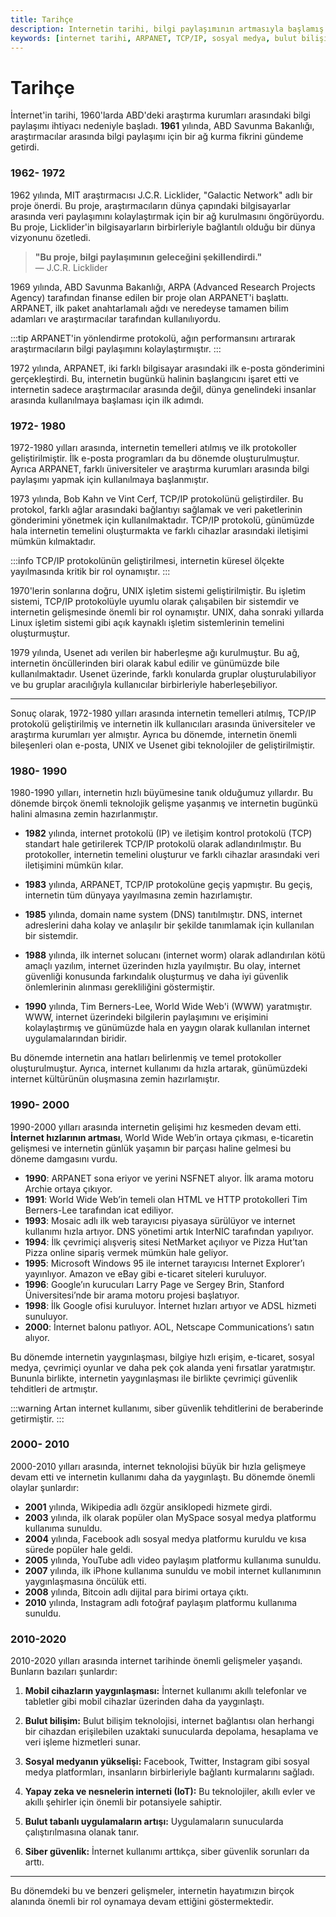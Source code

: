 ```yaml
---
title: Tarihçe
description: Internetin tarihi, bilgi paylaşımının artmasıyla başlamış ve birçok önemli gelişmeye tanıklık etmiştir. Bu yazıda 1960'lardan günümüze internetin evrimi üzerinde durulmaktadır.
keywords: [internet tarihi, ARPANET, TCP/IP, sosyal medya, bulut bilişim, siber güvenlik]
---
```


# Tarihçe

İnternet'in tarihi, 1960'larda ABD'deki araştırma kurumları arasındaki bilgi paylaşımı ihtiyacı nedeniyle başladı. **1961** yılında, ABD Savunma Bakanlığı, araştırmacılar arasında bilgi paylaşımı için bir ağ kurma fikrini gündeme getirdi.

### 1962- 1972

1962 yılında, MIT araştırmacısı J.C.R. Licklider, "Galactic Network" adlı bir proje önerdi. Bu proje, araştırmacıların dünya çapındaki bilgisayarlar arasında veri paylaşımını kolaylaştırmak için bir ağ kurulmasını öngörüyordu. Bu proje, Licklider'in bilgisayarların birbirleriyle bağlantılı olduğu bir dünya vizyonunu özetledi.

> **"Bu proje, bilgi paylaşımının geleceğini şekillendirdi."**  
> — J.C.R. Licklider

1969 yılında, ABD Savunma Bakanlığı, ARPA (Advanced Research Projects Agency) tarafından finanse edilen bir proje olan ARPANET'i başlattı. ARPANET, ilk paket anahtarlamalı ağdı ve neredeyse tamamen bilim adamları ve araştırmacılar tarafından kullanılıyordu.

:::tip
ARPANET'in yönlendirme protokolü, ağın performansını artırarak araştırmacıların bilgi paylaşımını kolaylaştırmıştır.
:::

1972 yılında, ARPANET, iki farklı bilgisayar arasındaki ilk e-posta gönderimini gerçekleştirdi. Bu, internetin bugünkü halinin başlangıcını işaret etti ve internetin sadece araştırmacılar arasında değil, dünya genelindeki insanlar arasında kullanılmaya başlaması için ilk adımdı.

### 1972- 1980

1972-1980 yılları arasında, internetin temelleri atılmış ve ilk protokoller geliştirilmiştir. İlk e-posta programları da bu dönemde oluşturulmuştur. Ayrıca ARPANET, farklı üniversiteler ve araştırma kurumları arasında bilgi paylaşımı yapmak için kullanılmaya başlanmıştır.

1973 yılında, Bob Kahn ve Vint Cerf, TCP/IP protokolünü geliştirdiler. Bu protokol, farklı ağlar arasındaki bağlantıyı sağlamak ve veri paketlerinin gönderimini yönetmek için kullanılmaktadır. TCP/IP protokolü, günümüzde hala internetin temelini oluşturmakta ve farklı cihazlar arasındaki iletişimi mümkün kılmaktadır.

:::info
TCP/IP protokolünün geliştirilmesi, internetin küresel ölçekte yayılmasında kritik bir rol oynamıştır.
:::

1970'lerin sonlarına doğru, UNIX işletim sistemi geliştirilmiştir. Bu işletim sistemi, TCP/IP protokolüyle uyumlu olarak çalışabilen bir sistemdir ve internetin gelişmesinde önemli bir rol oynamıştır. UNIX, daha sonraki yıllarda Linux işletim sistemi gibi açık kaynaklı işletim sistemlerinin temelini oluşturmuştur.

1979 yılında, Usenet adı verilen bir haberleşme ağı kurulmuştur. Bu ağ, internetin öncüllerinden biri olarak kabul edilir ve günümüzde bile kullanılmaktadır. Usenet üzerinde, farklı konularda gruplar oluşturulabiliyor ve bu gruplar aracılığıyla kullanıcılar birbirleriyle haberleşebiliyor.

---

Sonuç olarak, 1972-1980 yılları arasında internetin temelleri atılmış, TCP/IP protokolü geliştirilmiş ve internetin ilk kullanıcıları arasında üniversiteler ve araştırma kurumları yer almıştır. Ayrıca bu dönemde, internetin önemli bileşenleri olan e-posta, UNIX ve Usenet gibi teknolojiler de geliştirilmiştir.

### 1980- 1990

1980-1990 yılları, internetin hızlı büyümesine tanık olduğumuz yıllardır. Bu dönemde birçok önemli teknolojik gelişme yaşanmış ve internetin bugünkü halini almasına zemin hazırlanmıştır.

-   **1982** yılında, internet protokolü (IP) ve iletişim kontrol protokolü (TCP) standart hale getirilerek TCP/IP protokolü olarak adlandırılmıştır. Bu protokoller, internetin temelini oluşturur ve farklı cihazlar arasındaki veri iletişimini mümkün kılar.
    
-   **1983** yılında, ARPANET, TCP/IP protokolüne geçiş yapmıştır. Bu geçiş, internetin tüm dünyaya yayılmasına zemin hazırlamıştır.
    
-   **1985** yılında, domain name system (DNS) tanıtılmıştır. DNS, internet adreslerini daha kolay ve anlaşılır bir şekilde tanımlamak için kullanılan bir sistemdir.
    
-   **1988** yılında, ilk internet solucanı (internet worm) olarak adlandırılan kötü amaçlı yazılım, internet üzerinden hızla yayılmıştır. Bu olay, internet güvenliği konusunda farkındalık oluşturmuş ve daha iyi güvenlik önlemlerinin alınması gerekliliğini göstermiştir.
    
-   **1990** yılında, Tim Berners-Lee, World Wide Web'i (WWW) yaratmıştır. WWW, internet üzerindeki bilgilerin paylaşımını ve erişimini kolaylaştırmış ve günümüzde hala en yaygın olarak kullanılan internet uygulamalarından biridir.

Bu dönemde internetin ana hatları belirlenmiş ve temel protokoller oluşturulmuştur. Ayrıca, internet kullanımı da hızla artarak, günümüzdeki internet kültürünün oluşmasına zemin hazırlamıştır.

### 1990- 2000

1990-2000 yılları arasında internetin gelişimi hız kesmeden devam etti. **İnternet hızlarının artması**, World Wide Web’in ortaya çıkması, e-ticaretin gelişmesi ve internetin günlük yaşamın bir parçası haline gelmesi bu döneme damgasını vurdu.

-   **1990**: ARPANET sona eriyor ve yerini NSFNET alıyor. İlk arama motoru Archie ortaya çıkıyor.
-   **1991**: World Wide Web’in temeli olan HTML ve HTTP protokolleri Tim Berners-Lee tarafından icat ediliyor.
-   **1993**: Mosaic adlı ilk web tarayıcısı piyasaya sürülüyor ve internet kullanımı hızla artıyor. DNS yönetimi artık InterNIC tarafından yapılıyor.
-   **1994**: İlk çevrimiçi alışveriş sitesi NetMarket açılıyor ve Pizza Hut’tan Pizza online sipariş vermek mümkün hale geliyor.
-   **1995**: Microsoft Windows 95 ile internet tarayıcısı Internet Explorer’ı yayınlıyor. Amazon ve eBay gibi e-ticaret siteleri kuruluyor.
-   **1996**: Google’ın kurucuları Larry Page ve Sergey Brin, Stanford Üniversitesi’nde bir arama motoru projesi başlatıyor.
-   **1998**: İlk Google ofisi kuruluyor. İnternet hızları artıyor ve ADSL hizmeti sunuluyor.
-   **2000**: İnternet balonu patlıyor. AOL, Netscape Communications’ı satın alıyor.

Bu dönemde internetin yaygınlaşması, bilgiye hızlı erişim, e-ticaret, sosyal medya, çevrimiçi oyunlar ve daha pek çok alanda yeni fırsatlar yaratmıştır. Bununla birlikte, internetin yaygınlaşması ile birlikte çevrimiçi güvenlik tehditleri de artmıştır. 

:::warning
Artan internet kullanımı, siber güvenlik tehditlerini de beraberinde getirmiştir. 
:::

### 2000- 2010

2000-2010 yılları arasında, internet teknolojisi büyük bir hızla gelişmeye devam etti ve internetin kullanımı daha da yaygınlaştı. Bu dönemde önemli olaylar şunlardır:

-   **2001** yılında, Wikipedia adlı özgür ansiklopedi hizmete girdi. 
-   **2003** yılında, ilk olarak popüler olan MySpace sosyal medya platformu kullanıma sunuldu.
-   **2004** yılında, Facebook adlı sosyal medya platformu kuruldu ve kısa sürede popüler hale geldi.
-   **2005** yılında, YouTube adlı video paylaşım platformu kullanıma sunuldu.
-   **2007** yılında, ilk iPhone kullanıma sunuldu ve mobil internet kullanımının yaygınlaşmasına öncülük etti.
-   **2008** yılında, Bitcoin adlı dijital para birimi ortaya çıktı. 
-   **2010** yılında, Instagram adlı fotoğraf paylaşım platformu kullanıma sunuldu.

### 2010-2020

2010-2020 yılları arasında internet tarihinde önemli gelişmeler yaşandı. Bunların bazıları şunlardır:

1. **Mobil cihazların yaygınlaşması:** İnternet kullanımı akıllı telefonlar ve tabletler gibi mobil cihazlar üzerinden daha da yaygınlaştı.
    
2. **Bulut bilişim:** Bulut bilişim teknolojisi, internet bağlantısı olan herhangi bir cihazdan erişilebilen uzaktaki sunucularda depolama, hesaplama ve veri işleme hizmetleri sunar.
    
3. **Sosyal medyanın yükselişi:** Facebook, Twitter, Instagram gibi sosyal medya platformları, insanların birbirleriyle bağlantı kurmalarını sağladı.
    
4. **Yapay zeka ve nesnelerin interneti (IoT):** Bu teknolojiler, akıllı evler ve akıllı şehirler için önemli bir potansiyele sahiptir.
    
5. **Bulut tabanlı uygulamaların artışı:** Uygulamaların sunucularda çalıştırılmasına olanak tanır.
    
6. **Siber güvenlik:** İnternet kullanımı arttıkça, siber güvenlik sorunları da arttı.

---

Bu dönemdeki bu ve benzeri gelişmeler, internetin hayatımızın birçok alanında önemli bir rol oynamaya devam ettiğini göstermektedir.